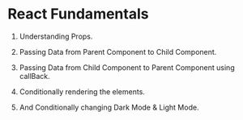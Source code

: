 # React Fundamentals

1. Understanding Props.

2. Passing Data from Parent Component to Child Component.

3. Passing Data from Child Component to Parent Component using callBack.

4. Conditionally rendering the elements.

5. And Conditionally changing Dark Mode & Light Mode.
